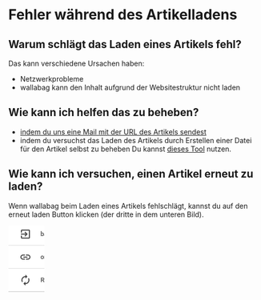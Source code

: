Fehler während des Artikelladens
================================

Warum schlägt das Laden eines Artikels fehl?
--------------------------------------------

Das kann verschiedene Ursachen haben:

-   Netzwerkprobleme
-   wallabag kann den Inhalt aufgrund der Websitestruktur nicht laden

Wie kann ich helfen das zu beheben?
-----------------------------------

-   [indem du uns eine Mail mit der URL des Artikels
    sendest](mailto:hello@wallabag.org)
-   indem du versuchst das Laden des Artikels durch Erstellen einer
    Datei für den Artikel selbst zu beheben Du kannst [dieses
    Tool](http://siteconfig.fivefilters.org/) nutzen.

Wie kann ich versuchen, einen Artikel erneut zu laden?
------------------------------------------------------

Wenn wallabag beim Laden eines Artikels fehlschlägt, kannst du auf den
erneut laden Button klicken (der dritte in dem unteren Bild).

![Inhalt neu laden](../../img/user/refetch.png)

